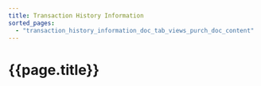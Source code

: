 ```yaml
---
title: Transaction History Information
sorted_pages:
  - "transaction_history_information_doc_tab_views_purch_doc_content"
---
```

# {{page.title}}
